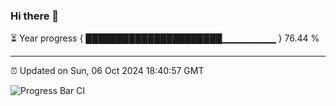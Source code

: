 ### Hi there 👋

⏳ Year progress { ██████████████████████▁▁▁▁▁▁▁▁ } 76.44 %

---

⏰ Updated on Sun, 06 Oct 2024 18:40:57 GMT

![Progress Bar CI](https://github.com/IshwaranRudhara/GIT-ACTION/workflows/Progress%20Bar%20CI/badge.svg)
